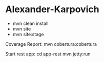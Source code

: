 # Alexander-Karpovich
- mvn clean install
- mvn site
- mvn site:stage

Coverage Report: mvn cobertura:cobertura

Start rest app:
cd app-rest
mvn jetty:run
